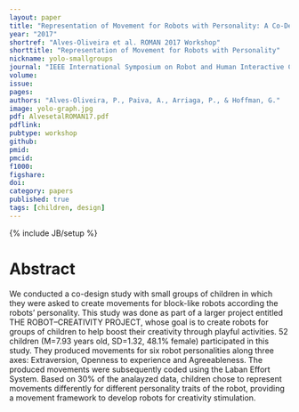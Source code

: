 ```yaml
---
layout: paper
title: "Representation of Movement for Robots with Personality: A Co-Design study with Small Groups of Children"
year: "2017"
shortref: "Alves-Oliveira et al. ROMAN 2017 Workshop"
shorttitle: "Representation of Movement for Robots with Personality"
nickname: yolo-smallgroups
journal: "IEEE International Symposium on Robot and Human Interactive Communication (RO-MAN) Workshop on Groups in HRI"
volume: 
issue: 
pages: 
authors: "Alves-Oliveira, P., Paiva, A., Arriaga, P., & Hoffman, G."
image: yolo-graph.jpg
pdf: AlvesetalROMAN17.pdf
pdflink:
pubtype: workshop
github: 
pmid:  
pmcid: 
f1000: 
figshare: 
doi: 
category: papers
published: true
tags: [children, design]
---
```

{% include JB/setup %}

# Abstract 

We conducted a co-design study with small groups of children in which they were asked to create movements for block-like robots according the robots’ personality. This study was done as part of a larger project entitled THE ROBOT–CREATIVITY PROJECT, whose goal is to create robots for groups of children to help boost their creativity through playful activities. 52 children (M=7.93 years old, SD=1.32, 48.1% female) participated in this study. They produced movements for six robot personalities along three axes: Extraversion, Openness to experience and Agreeableness. The produced movements were subsequently coded using the Laban Effort System. Based on 30% of the analayzed data, children chose to represent movements differently for different personality traits of the robot, providing a movement framework to develop robots for creativity stimulation.
